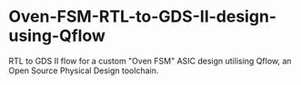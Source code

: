 # Oven-FSM-RTL-to-GDS-II-design-using-Qflow
 RTL to GDS II flow for a custom "Oven FSM" ASIC design utilising Qflow, an Open Source Physical Design toolchain.
